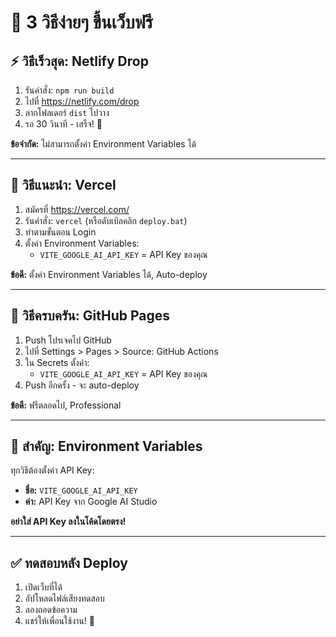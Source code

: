 # 🚀 3 วิธีง่ายๆ ขึ้นเว็บฟรี

## ⚡ วิธีเร็วสุด: Netlify Drop

1. รันคำสั่ง: `npm run build`
2. ไปที่ https://netlify.com/drop
3. ลากโฟลเดอร์ `dist` ไปวาง
4. รอ 30 วินาที - เสร็จ! 🎉

**ข้อจำกัด:** ไม่สามารถตั้งค่า Environment Variables ได้

---

## 🌟 วิธีแนะนำ: Vercel

1. สมัครที่ https://vercel.com/ 
2. รันคำสั่ง: `vercel` (หรือดับเบิลคลิก `deploy.bat`)
3. ทำตามขั้นตอน Login
4. ตั้งค่า Environment Variables:
   - `VITE_GOOGLE_AI_API_KEY` = API Key ของคุณ

**ข้อดี:** ตั้งค่า Environment Variables ได้, Auto-deploy

---

## 🔄 วิธีครบครัน: GitHub Pages

1. Push โปรเจคไป GitHub
2. ไปที่ Settings > Pages > Source: GitHub Actions  
3. ใน Secrets ตั้งค่า:
   - `VITE_GOOGLE_AI_API_KEY` = API Key ของคุณ
4. Push อีกครั้ง - จะ auto-deploy

**ข้อดี:** ฟรีตลอดไป, Professional

---

## 🔑 สำคัญ: Environment Variables

ทุกวิธีต้องตั้งค่า API Key:
- **ชื่อ:** `VITE_GOOGLE_AI_API_KEY`  
- **ค่า:** API Key จาก Google AI Studio

**อย่าใส่ API Key ลงในโค้ดโดยตรง!**

---

## ✅ ทดสอบหลัง Deploy

1. เปิดเว็บที่ได้
2. อัปโหลดไฟล์เสียงทดสอบ
3. ลองถอดข้อความ
4. แชร์ให้เพื่อนใช้งาน! 🎉

